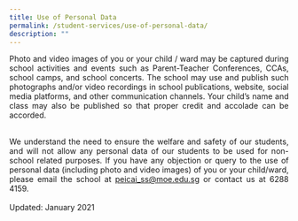 ```yaml
---
title: Use of Personal Data
permalink: /student-services/use-of-personal-data/
description: ""
---
```

<p><p align="justify">Photo and video images of you or your child / ward may be captured during school activities and events such as Parent-Teacher Conferences, CCAs, school camps, and school concerts. The school may use and publish such photographs and/or video recordings in school publications, website, social media platforms, and other communication channels. Your child&rsquo;s name and class may also be published so that proper credit and accolade can be accorded.<br /><br /><p align="justify">We understand the need to ensure the welfare and safety of our students, and will not allow any personal data of our students to be used for non-school related purposes. If you have any objection or query to the use of personal data (including photo and video images) of you or your child/ward, please email the school at&nbsp;<a href="mailto:peicai_ss@moe.edu.sg">peicai_ss@moe.edu.sg</a>&nbsp;or contact us at 6288 4159.<br /><br />Updated: January 2021</p>